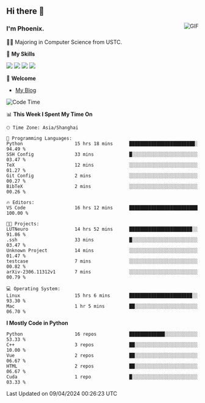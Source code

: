 ## Hi there 👋
<img align="right" alt="GIF" src="https://raw.githubusercontent.com/JoeyBling/JoeyBling/master/pic/pusheencode.gif" />

### I'm Phoenix.

👨‍🎓 Majoring in Computer Science from USTC.

🌟 **My Skills**

![](https://img.shields.io/badge/-Python-3e74a2?style=flat-square&logo=Python&logoColor=fff)
![](https://img.shields.io/badge/-C++-9f62a5?style=flat&logo=cplusplus&logoColor=white)
![](https://img.shields.io/badge/-Linux-185886?style=flat-square&logo=Linux&logoColor=fff)
![](https://img.shields.io/badge/-Rust-ff4136?style=flat-square&logo=Rust&logoColor=fff)

💬 **Welcome**

- [My Blog](https://ysy-phoenix.github.io/)

<!--START_SECTION:waka-->
![Code Time](http://img.shields.io/badge/Code%20Time-684%20hrs%2040%20mins-blue)

📊 **This Week I Spent My Time On** 

```text
🕑︎ Time Zone: Asia/Shanghai

💬 Programming Languages: 
Python                   15 hrs 18 mins      ████████████████████████░   94.49 % 
SSH Config               33 mins             █░░░░░░░░░░░░░░░░░░░░░░░░   03.47 % 
TeX                      12 mins             ░░░░░░░░░░░░░░░░░░░░░░░░░   01.27 % 
Git Config               2 mins              ░░░░░░░░░░░░░░░░░░░░░░░░░   00.27 % 
BibTeX                   2 mins              ░░░░░░░░░░░░░░░░░░░░░░░░░   00.26 % 

🔥 Editors: 
VS Code                  16 hrs 12 mins      █████████████████████████   100.00 % 

🐱‍💻 Projects: 
LUTNeuro                 14 hrs 52 mins      ███████████████████████░░   91.86 % 
.ssh                     33 mins             █░░░░░░░░░░░░░░░░░░░░░░░░   03.47 % 
Unknown Project          14 mins             ░░░░░░░░░░░░░░░░░░░░░░░░░   01.47 % 
testcase                 7 mins              ░░░░░░░░░░░░░░░░░░░░░░░░░   00.82 % 
arXiv-2306.11312v1       7 mins              ░░░░░░░░░░░░░░░░░░░░░░░░░   00.79 % 

💻 Operating System: 
Linux                    15 hrs 6 mins       ███████████████████████░░   93.30 % 
Mac                      1 hr 5 mins         ██░░░░░░░░░░░░░░░░░░░░░░░   06.70 % 
```

**I Mostly Code in Python** 

```text
Python                   16 repos            █████████████░░░░░░░░░░░░   53.33 % 
C++                      3 repos             ██░░░░░░░░░░░░░░░░░░░░░░░   10.00 % 
Vue                      2 repos             ██░░░░░░░░░░░░░░░░░░░░░░░   06.67 % 
HTML                     2 repos             ██░░░░░░░░░░░░░░░░░░░░░░░   06.67 % 
Cuda                     1 repo              █░░░░░░░░░░░░░░░░░░░░░░░░   03.33 % 
```




 Last Updated on 09/04/2024 00:26:23 UTC
<!--END_SECTION:waka-->

<!--
**ysy-phoenix/ysy-phoenix** is a ✨ _special_ ✨ repository because its `README.md` (this file) appears on your GitHub profile.

Here are some ideas to get you started:

- 🔭 I’m currently working on ...
- 🌱 I’m currently learning ...
- 👯 I’m looking to collaborate on ...
- 🤔 I’m looking for help with ...
- 💬 Ask me about ...
- 📫 How to reach me: ...
- 😄 Pronouns: ...
- ⚡ Fun fact: ...
-->
